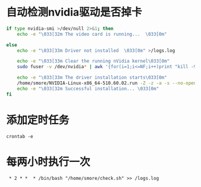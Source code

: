 # 自动检测nvidia驱动是否掉卡

```bash
if type nvidia-smi >/dev/null 2>&1; then
	echo -e "\033[32m The video card is running...  \033[0m"

else
	echo -e "\033[33m Driver not installed  \033[0m" >/logs.log

	echo -e "\033[33m Clear the running nVidia kernel\033[0m"
	sudo fuser -v /dev/nvidia* | awk '{for(i=1;i<=NF;i++)print "kill -9 " $i;}' | sudo sh

	echo -e "\033[33m The driver installation starts\033[0m"
	/home/smore/NVIDIA-Linux-x86_64-510.60.02.run -Z -z -a -s --no-opengl-files >>/logs.log
	echo -e "\033[32m Successful installation... \033[0m"
fi
```


# 添加定时任务

`crontab -e`

# 每两小时执行一次

` * 2 * *  * /bin/bash "/home/smore/check.sh" >> /logs.log`
